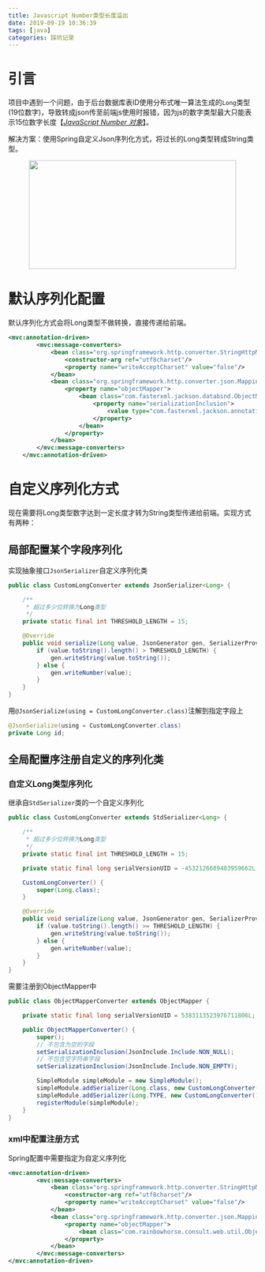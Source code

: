 ```yaml
---
title: Javascript Number类型长度溢出
date: 2019-09-19 10:36:39
tags: [java]
categories: 踩坑记录
---
```


# 引言

项目中遇到一个问题，由于后台数据库表ID使用分布式唯一算法生成的`Long`类型(19位数字)，导致转成json传至前端js使用时报错，因为js的数字类型最大只能表示15位数字长度【[*JavaScript Number 对象*](https://www.w3school.com.cn/js/js_obj_number.asp)】。

解决方案：使用Spring自定义Json序列化方式，将过长的Long类型转成String类型。

<div align=center><img width="420" height="220" src="../../../../images/2018-8/bug.jpg" algin="center"/></div>

# 默认序列化配置

默认序列化方式会将Long类型不做转换，直接传递给前端。

```xml
<mvc:annotation-driven>
        <mvc:message-converters>
            <bean class="org.springframework.http.converter.StringHttpMessageConverter">
                <constructor-arg ref="utf8charset"/>
                <property name="writeAcceptCharset" value="false"/>
            </bean>
            <bean class="org.springframework.http.converter.json.MappingJackson2HttpMessageConverter">
                <property name="objectMapper">
                    <bean class="com.fasterxml.jackson.databind.ObjectMapper">
                        <property name="serializationInclusion">
                            <value type="com.fasterxml.jackson.annotation.JsonInclude.Include">NON_NULL</value>
                        </property>
                    </bean>
                </property>
            </bean>
        </mvc:message-converters>
    </mvc:annotation-driven>
```

# 自定义序列化方式

现在需要将Long类型数字达到一定长度才转为String类型传递给前端。实现方式有两种：

## 局部配置某个字段序列化

实现抽象接口`JsonSerializer`自定义序列化类

```java
public class CustomLongConverter extends JsonSerializer<Long> {

    /**
     * 超过多少位转换为Long类型
     */
    private static final int THRESHOLD_LENGTH = 15;

    @Override
    public void serialize(Long value, JsonGenerator gen, SerializerProvider serializers) throws IOException, JsonProcessingException {
        if (value.toString().length() > THRESHOLD_LENGTH) {
            gen.writeString(value.toString());
        } else {
            gen.writeNumber(value);
        }
    }
}
```

用`@JsonSerialize(using = CustomLongConverter.class)`注解到指定字段上

```java
@JsonSerialize(using = CustomLongConverter.class)
private Long id;
```

## 全局配置序注册自定义的序列化类

### 自定义Long类型序列化

继承自`StdSerializer`类的一个自定义序列化

```java
public class CustomLongConverter extends StdSerializer<Long> {

    /**
     * 超过多少位转换为Long类型
     */
    private static final int THRESHOLD_LENGTH = 15;

    private static final long serialVersionUID = -4532126689403959662L;

    CustomLongConverter() {
        super(Long.class);
    }

    @Override
    public void serialize(Long value, JsonGenerator gen, SerializerProvider serializers) throws IOException {
        if (value.toString().length() >= THRESHOLD_LENGTH) {
            gen.writeString(value.toString());
        } else {
            gen.writeNumber(value);
        }
    }
}
```

需要注册到ObjectMapper中

```java
public class ObjectMapperConverter extends ObjectMapper {

    private static final long serialVersionUID = 5383113523976711806L;

    public ObjectMapperConverter() {
        super();
        // 不包含为空的字段
        setSerializationInclusion(JsonInclude.Include.NON_NULL);
        // 不包含空字符串字段
        setSerializationInclusion(JsonInclude.Include.NON_EMPTY);

        SimpleModule simpleModule = new SimpleModule();
        simpleModule.addSerializer(Long.class, new CustomLongConverter());
        simpleModule.addSerializer(Long.TYPE, new CustomLongConverter());
        registerModule(simpleModule);
    }
}
```

### xml中配置注册方式

Spring配置中需要指定为自定义序列化

```xml
<mvc:annotation-driven>
        <mvc:message-converters>
            <bean class="org.springframework.http.converter.StringHttpMessageConverter">
                <constructor-arg ref="utf8charset"/>
                <property name="writeAcceptCharset" value="false"/>
            </bean>
            <bean class="org.springframework.http.converter.json.MappingJackson2HttpMessageConverter">
                <property name="objectMapper">
                    <bean class="com.rainbowhorse.consult.web.util.ObjectMapperConverter"/>
                </property>
            </bean>
        </mvc:message-converters>
</mvc:annotation-driven>
```

